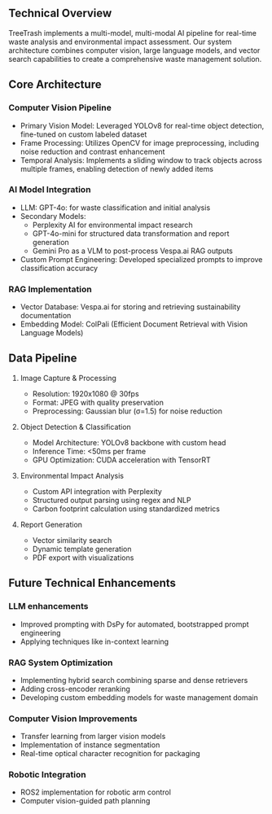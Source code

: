 ## Technical Overview
TreeTrash implements a multi-model, multi-modal AI pipeline for real-time waste analysis and environmental impact assessment. Our system architecture combines computer vision, large language models, and vector search capabilities to create a comprehensive waste management solution.

## Core Architecture

### Computer Vision Pipeline
- Primary Vision Model: Leveraged YOLOv8 for real-time object detection, fine-tuned on custom labeled dataset
- Frame Processing: Utilizes OpenCV for image preprocessing, including noise reduction and contrast enhancement
- Temporal Analysis: Implements a sliding window to track objects across multiple frames, enabling detection of newly added items

### AI Model Integration
- LLM: GPT-4o: for waste classification and initial analysis
- Secondary Models:
  - Perplexity AI for environmental impact research
  - GPT-4o-mini for structured data transformation and report generation
  - Gemini Pro as a VLM to post-process Vespa.ai RAG outputs
- Custom Prompt Engineering: Developed specialized prompts to improve classification accuracy

### RAG Implementation
- Vector Database: Vespa.ai for storing and retrieving sustainability documentation
- Embedding Model: ColPali (Efficient Document Retrieval with Vision Language Models)

## Data Pipeline
1. Image Capture & Processing
   - Resolution: 1920x1080 @ 30fps
   - Format: JPEG with quality preservation
   - Preprocessing: Gaussian blur (σ=1.5) for noise reduction

2. Object Detection & Classification
   - Model Architecture: YOLOv8 backbone with custom head
   - Inference Time: <50ms per frame
   - GPU Optimization: CUDA acceleration with TensorRT

3. Environmental Impact Analysis
   - Custom API integration with Perplexity
   - Structured output parsing using regex and NLP
   - Carbon footprint calculation using standardized metrics

4. Report Generation
   - Vector similarity search
   - Dynamic template generation
   - PDF export with visualizations

## Future Technical Enhancements

### LLM enhancements
- Improved prompting with DsPy for automated, bootstrapped prompt engineering
- Applying techniques like in-context learning

### RAG System Optimization
- Implementing hybrid search combining sparse and dense retrievers
- Adding cross-encoder reranking
- Developing custom embedding models for waste management domain

### Computer Vision Improvements
- Transfer learning from larger vision models
- Implementation of instance segmentation
- Real-time optical character recognition for packaging

### Robotic Integration
- ROS2 implementation for robotic arm control
- Computer vision-guided path planning
